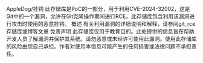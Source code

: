 AppleDog/挂钩
此存储库是PoC的一部分，用于利用CVE-2024-32002，这是Git中的一个漏洞，允许在Git克隆操作期间进行RCE。此存储库包含利用该漏洞进行攻击时使用的恶意挂钩。
概述
有关利用漏洞的详细说明和解释，请参阅git_rce存储库或博客文章
免责声明
此存储库仅用于教育目的。此处提供的信息旨在帮助开发人员了解漏洞并保护其系统。请勿恶意或未经许可使用此漏洞。使用此存储库的风险由您自己承担。作者对使用本信息可能产生的任何损害或法律问题不承担责任。